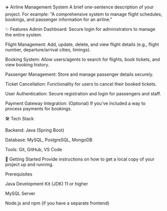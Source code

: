 ✈️ Airline Management System
A brief one-sentence description of your project. For example: "A comprehensive system to manage flight schedules, bookings, and passenger information for an airline."

✨ Features
Admin Dashboard: Secure login for administrators to manage the entire system.

Flight Management: Add, update, delete, and view flight details (e.g., flight number, departure/arrival cities, timings).

Booking System: Allow users/agents to search for flights, book tickets, and view booking history.

Passenger Management: Store and manage passenger details securely.

Ticket Cancellation: Functionality for users to cancel their booked tickets.

User Authentication: Secure registration and login for passengers and staff.

Payment Gateway Integration: (Optional) If you've included a way to process payments for bookings.

🛠️ Tech Stack

Backend: Java (Spring Boot)

Database: MySQL, PostgreSQL, MongoDB

Tools: Git, GitHub, VS Code

🚀 Getting Started
Provide instructions on how to get a local copy of your project up and running.

Prerequisites

Java Development Kit (JDK) 11 or higher



MySQL Server

Node.js and npm (if you have a separate frontend)
